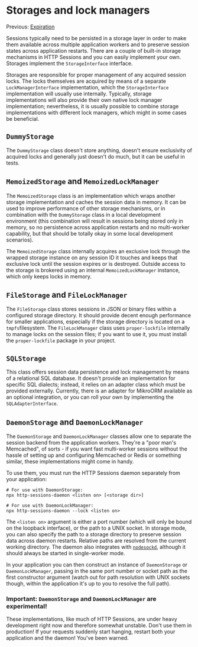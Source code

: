 # Storages and lock managers

Previous: [Expiration](03-expiration.md)

Sessions typically need to be persisted in a storage layer in order
to make them available across multiple application workers and to
preserve session states across application restarts. There are a couple
of built-in storage mechanisms in HTTP Sessions and you can easily
implement your own. Storages implement the `StorageInterface` interface.

Storages are responsible for proper management of any acquired session locks.
The locks themselves are acquired by means of a separate `LockManagerInterface`
implementation, which the `StorageInterface` implementation will usually
use internally. Typically, storage implementations will also provide their own
native lock manager implementation; nevertheless, it is usually possible
to combine storage implementations with different lock managers, which
might in some cases be beneficial.

## `DummyStorage`

The `DummyStorage` class doesn't store anything, doesn't ensure exclusivity
of acquired locks and generally just doesn't do much, but it can be useful
in tests.

## `MemoizedStorage` and `MemoizedLockManager`

The `MemoizedStorage` class is an implementation which wraps another storage
implementation and caches the session data in memory. It can be used to improve
performance of other storage mechanisms, or in combination with the `DummyStorage`
class in a local development environment (this combination will result in sessions
being stored only in memory, so no persistence across application restarts and no
multi-worker capability, but that should be totally okay in some local development
scenarios).

The `MemoizedStorage` class internally acquires an exclusive lock through the
wrapped storage instance on any session ID it touches and keeps that exclusive lock
until the session expires or is destroyed. Outside access to the storage is
brokered using an internal `MemoizedLockManager` instance, which only keeps locks
in memory.

## `FileStorage` and `FileLockManager`

The `FileStorage` class stores sessions in JSON or binary files within a configured
storage directory. It should provide decent enough performance for smaller
applications, especially if the storage directory is located on a `tmpfs`filesystem.
The `FileLockManager` class uses `proper-lockfile` internally to manage locks on
the session files; if you want to use it, you must install the `proper-lockfile`
package in your project.

## `SQLStorage`

This class offers session data persistence and lock management by means
of a relational SQL database. It doesn't provide an implementation for specific SQL
dialects; instead, it relies on an adapter class which must be provided externally.
Currently, there is an adapter for MikroORM available as an optional integration,
or you can roll your own by implementing the `SQLAdapterInterface`.

## `DaemonStorage` and `DaemonLockManager`

The `DaemonStorage` and `DaemonLockManager` classes allow one to separate the
session backend from the application workers. They're a "poor man's Memcached",
of sorts - if you want fast multi-worker sessions without the hassle of setting
up and configuring Memcached or Redis or something similar, these implementations
might come in handy.

To use them, you must run the HTTP Sessions daemon separately from your application:

```shell
# For use with DaemonStorage:
npx http-sessions-daemon <listen on> [<storage dir>]

# For use with DaemonLockManager:
npx http-sessions-daemon --lock <listen on>
```

The `<listen on>` argument is either a port number (which will only be bound on
the loopback interface), or the path to a UNIX socket. In storage mode, you can
also specify the path to a storage directory to preserve session data across
daemon restarts. Relative paths are resolved from the current working directory.
The daemon also integrates with [`nodesockd`], although it should always be started
in single-worker mode.

In your application you can then construct an instance of `DaemonStorage` or
`DaemonLockManager`, passing in the same port number or socket path as the first
constructor argument (watch out for path resolution with UNIX sockets though,
within the application it's up to you to resolve the full path).

### Important: `DaemonStorage` and `DaemonLockManager` are experimental!

These implementations, like much of HTTP Sessions, are under heavy development
right now and therefore somewhat unstable. Don't use them in production! If your
requests suddenly start hanging, restart both your application and the daemon!
You've been warned.

[`nodesockd`]: https://github.com/cdn77/node-socket-daemon
